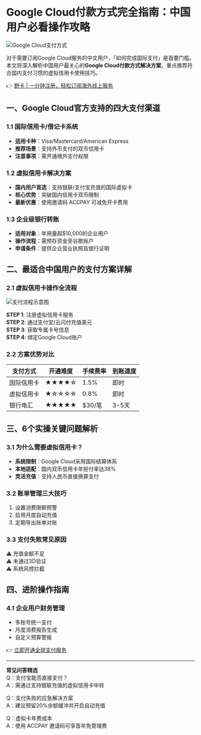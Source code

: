 # Google Cloud付款方式完全指南：中国用户必看操作攻略

![Google Cloud支付方式](https://via.placeholder.com/800x400?text=Google+Cloud+Payment)

对于需要订阅Google Cloud服务的中文用户，「如何完成国际支付」是首要门槛。本文将深入解析中国用户最关心的**Google Cloud付款方式解决方案**，重点推荐符合国内支付习惯的虚拟信用卡使用技巧。

👉 [野卡 | 一分钟注册，轻松订阅海外线上服务](https://bbtdd.com/yeka)

## 一、Google Cloud官方支持的四大支付渠道

### 1.1 国际信用卡/借记卡系统
- **适用卡种**：Visa/Mastercard/American Express
- **推荐场景**：支持外币支付的双币信用卡
- **注意事项**：需开通境外支付权限

### 1.2 虚拟信用卡解决方案
- **国内用户首选**：支持银联/支付宝充值的国际虚拟卡
- **核心优势**：突破国内信用卡双币限制
- **最新优惠**：使用邀请码 ACCPAY 可减免开卡费用

### 1.3 企业级银行转账
- **适用对象**：年用量超$10,000的企业用户
- **操作流程**：需预存资金至谷歌账户
- **申请条件**：提供企业营业执照及银行证明

## 二、最适合中国用户的支付方案详解

### 2.1 虚拟信用卡操作全流程
![支付流程示意图](https://via.placeholder.com/600x300?text=Virtual+Card+Payment+Process)

**STEP 1**: 注册虚拟信用卡服务  
**STEP 2**: 通过支付宝/云闪付充值美元  
**STEP 3**: 获取专属卡号信息  
**STEP 4**: 绑定Google Cloud账户  

### 2.2 方案优势对比
| 支付方式       | 开通难度 | 手续费率 | 到账速度 |
|----------------|----------|----------|----------|
| 国际信用卡     | ★★★★☆    | 1.5%     | 即时     |
| 虚拟信用卡     | ★☆☆☆☆    | 0.8%     | 即时     |
| 银行电汇       | ★★★★★    | $30/笔   | 3-5天    |

## 三、6个实操关键问题解析

### 3.1 为什么需要虚拟信用卡？
- **系统限制**：Google Cloud采用国际结算体系
- **本地适配**：国内双币信用卡年拒付率达38%
- **灵活充值**：支持人民币直接换算支付

### 3.2 账单管理三大技巧
1. 设置消费限额预警
2. 启用月度自动充值
3. 定期导出账单对账

### 3.3 支付失败常见原因
⚠️ 充值金额不足  
⚠️ 未通过3D验证  
⚠️ 系统风控拦截

## 四、进阶操作指南

### 4.1 企业用户财务管理
- 多账号统一支付
- 月度消费报告生成
- 自定义预算警报

👉 [立即开通全球支付服务](https://bbtdd.com/yeka)

---

**常见问答精选**  
Q：支付宝能否直接支付？  
A：需通过支持银联充值的虚拟信用卡中转  

Q：支付失败的应急解决方案  
A：建议预留20%余额缓冲并开启自动充值  

Q：虚拟卡年费成本  
A：使用 ACCPAY 邀请码可享首年免管理费